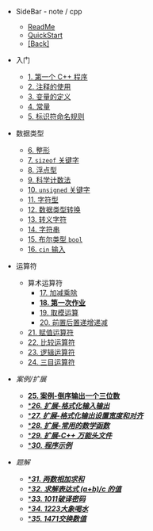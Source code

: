 - SideBar - note / cpp
  - [ReadMe](README.md)
  - [QuickStart](quickstart.md)
  - [[Back]](../)


- 入门

  - [1. 第一个 C++ 程序](1.md)
  - [2. 注释的使用](2.md)
  - [3. 变量的定义](3.md)
  - [4. 常量](4.md)
  - [5. 标识符命名规则](5.md)

- 数据类型

  - [6. 整形](6.md)
  - [7. `sizeof` 关键字](7.md)
  - [8. 浮点型](8.md)
  - [9. 科学计数法](9.md)
  - [10. `unsigned` 关键字](10.md)
  - [11. 字符型](11.md)
  - [12. 数据类型转换](12.md)
  - [13. 转义字符](13.md)
  - [14. 字符串](14.md)
  - [15. 布尔类型 `bool`](15.md)
  - [16. `cin` 输入](16.md)

- 运算符
  - 算术运算符
    - [17. 加减乘除](17.md)
    - [**18. 第一次作业**](18.md)
    - [19. 取模运算](19.md)
    - [20. 前置后置递增递减](20.md)
  - [21. 赋值运算符](21.md)
  - [22. 比较运算符](22.md)
  - [23. 逻辑运算符](23.md)
  - [24. 三目运算符](24.md)

- *案例/扩展*
  - [**25. 案例-倒序输出一个三位数**](25.md)
  - [****26. 扩展-格式化输入输出***](26.md)
  - [****27. 扩展-格式化输出设置宽度和对齐***](27.md)
  - [****28. 扩展-常用的数学函数***](28.md)
  - [****29. 扩展-C++ 万能头文件***](29.md)
  - [****30. 程序示例***](30.md)

- *题解*
  - [****31. 两数相加求和***](31.md)
  - [****32. 求解表达式 (a+b)/c 的值***](32.md)
  - [****33. 1011破译密码***](33.md)
  - [****34. 1223大象喝水***](34.md)
  - [****35. 1471交换数值***](35.md)